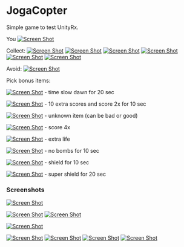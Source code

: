 # JogaCopter
Simple game to test UnityRx.

You [![Screen Shot](https://raw.githubusercontent.com/KDet/JogaCopter/master/images/player.png)](https://github.com/KDet/JogaCopter)

Collect:
[![Screen Shot](https://raw.githubusercontent.com/KDet/JogaCopter/master/images/a.png)](https://github.com/KDet/JogaCopter)
[![Screen Shot](https://raw.githubusercontent.com/KDet/JogaCopter/master/images/b.png)](https://github.com/KDet/JogaCopter)
[![Screen Shot](https://raw.githubusercontent.com/KDet/JogaCopter/master/images/e.png)](https://github.com/KDet/JogaCopter)
[![Screen Shot](https://raw.githubusercontent.com/KDet/JogaCopter/master/images/m.png)](https://github.com/KDet/JogaCopter)
[![Screen Shot](https://raw.githubusercontent.com/KDet/JogaCopter/master/images/s.png)](https://github.com/KDet/JogaCopter)
[![Screen Shot](https://raw.githubusercontent.com/KDet/JogaCopter/master/images/t.png)](https://github.com/KDet/JogaCopter)

Avoid:
[![Screen Shot](https://raw.githubusercontent.com/KDet/JogaCopter/master/images/BombSprite.png)](https://github.com/KDet/JogaCopter)

Pick bonus items:

[![Screen Shot](https://raw.githubusercontent.com/KDet/JogaCopter/master/images/2.png)](https://github.com/KDet/JogaCopter) - time slow dawn for 20 sec

[![Screen Shot](https://raw.githubusercontent.com/KDet/JogaCopter/master/images/3.png)](https://github.com/KDet/JogaCopter) - 10 extra  scores and  score 2x  for 10 sec

[![Screen Shot](https://raw.githubusercontent.com/KDet/JogaCopter/master/images/4.png)](https://github.com/KDet/JogaCopter) - unknown item (can be bad or good)

[![Screen Shot](https://raw.githubusercontent.com/KDet/JogaCopter/master/images/5.png)](https://github.com/KDet/JogaCopter) - score 4x

[![Screen Shot](https://raw.githubusercontent.com/KDet/JogaCopter/master/images/6.png)](https://github.com/KDet/JogaCopter) - extra life

[![Screen Shot](https://raw.githubusercontent.com/KDet/JogaCopter/master/images/7.png)](https://github.com/KDet/JogaCopter) - no bombs for 10 sec

[![Screen Shot](https://raw.githubusercontent.com/KDet/JogaCopter/master/images/8.png)](https://github.com/KDet/JogaCopter) - shield for 10 sec

[![Screen Shot](https://raw.githubusercontent.com/KDet/JogaCopter/master/images/1.png)](https://github.com/KDet/JogaCopter) - super shield for 20 sec

### Screenshots
[![Screen Shot](https://raw.githubusercontent.com/KDet/JogaCopter/master/images/Screenshot1.PNG)](https://github.com/KDet/JogaCopter)

[![Screen Shot](https://raw.githubusercontent.com/KDet/JogaCopter/master/images/Screenshot2.png)](https://github.com/KDet/JogaCopter)
[![Screen Shot](https://raw.githubusercontent.com/KDet/JogaCopter/master/images/Screenshot3.PNG)](https://github.com/KDet/JogaCopter)

[![Screen Shot](https://raw.githubusercontent.com/KDet/JogaCopter/master/images/Screenshot4.PNG)](https://github.com/KDet/JogaCopter)

[![Screen Shot](https://raw.githubusercontent.com/KDet/JogaCopter/master/images/Screenshot6.png)](https://github.com/KDet/JogaCopter)
[![Screen Shot](https://raw.githubusercontent.com/KDet/JogaCopter/master/images/Screenshot7.png)](https://github.com/KDet/JogaCopter)
[![Screen Shot](https://raw.githubusercontent.com/KDet/JogaCopter/master/images/Screenshot8.png)](https://github.com/KDet/JogaCopter)
[![Screen Shot](https://raw.githubusercontent.com/KDet/JogaCopter/master/images/Screenshot10.png)](https://github.com/KDet/JogaCopter)
